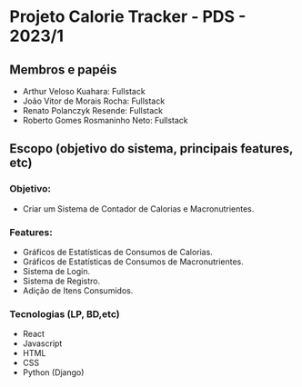 # Projeto Calorie Tracker - PDS - 2023/1

## Membros e papéis
- Arthur Veloso Kuahara: Fullstack
- João Vitor de Morais Rocha: Fullstack
- Renato Polanczyk Resende: Fullstack
- Roberto Gomes Rosmaninho Neto: Fullstack

## Escopo (objetivo do sistema, principais features, etc)

### Objetivo:
- Criar um Sistema de Contador de Calorias e Macronutrientes.

### Features: 
- Gráficos de Estatísticas de Consumos de Calorias.
- Gráficos de Estatísticas de Consumos de Macronutrientes.
- Sistema de Login.
- Sistema de Registro.
- Adição de Itens Consumidos.

### Tecnologias (LP, BD,etc)
- React
- Javascript
- HTML
- CSS
- Python (Django)
